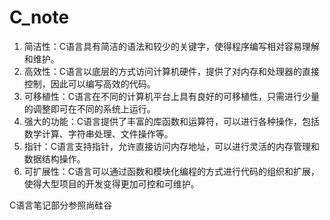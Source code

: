 # C_note
1. 简洁性：C语言具有简洁的语法和较少的关键字，使得程序编写相对容易理解和维护。  
2. 高效性：C语言以底层的方式访问计算机硬件，提供了对内存和处理器的直接控制，因此可以编写高效的代码。  
3. 可移植性：C语言在不同的计算机平台上具有良好的可移植性，只需进行少量的调整即可在不同的系统上运行。
4. 强大的功能：C语言提供了丰富的库函数和运算符，可以进行各种操作，包括数学计算、字符串处理、文件操作等。
5. 指针：C语言支持指针，允许直接访问内存地址，可以进行灵活的内存管理和数据结构操作。  
6. 可扩展性：C语言可以通过函数和模块化编程的方式进行代码的组织和扩展，使得大型项目的开发变得更加可控和可维护。

C语言笔记部分参照尚硅谷
